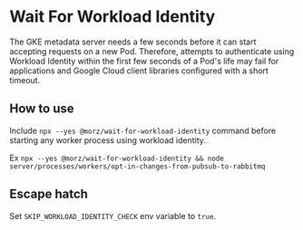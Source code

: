 # Wait For Workload Identity

The GKE metadata server needs a few seconds before it can start accepting requests on a new Pod. Therefore, attempts to authenticate using Workload Identity within the first few seconds of a Pod's life may fail for applications and Google Cloud client libraries configured with a short timeout.

## How to use

Include `npx --yes @morz/wait-for-workload-identity` command before starting any worker process using workload identity.

Ex `npx --yes @morz/wait-for-workload-identity && node server/processes/workers/opt-in-changes-from-pubsub-to-rabbitmq`

## Escape hatch

Set `SKIP_WORKLOAD_IDENTITY_CHECK` env variable to `true`.
